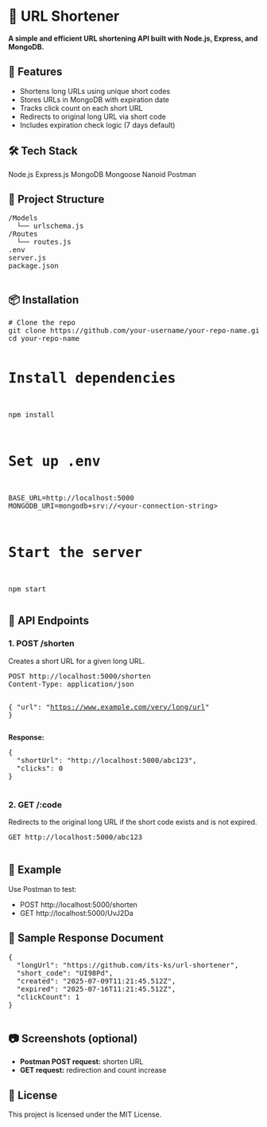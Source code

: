 <!DOCTYPE html>
<html lang="en">
<body>

  <h1>🔗 URL Shortener</h1>
  <p><strong>A simple and efficient URL shortening API built with Node.js, Express, and MongoDB.</strong></p>

  <h2>🚀 Features</h2>
  <ul>
    <li>Shortens long URLs using unique short codes</li>
    <li>Stores URLs in MongoDB with expiration date</li>
    <li>Tracks click count on each short URL</li>
    <li>Redirects to original long URL via short code</li>
    <li>Includes expiration check logic (7 days default)</li>
  </ul>

  <h2>🛠️ Tech Stack</h2>
  <span class="badge">Node.js</span>
  <span class="badge">Express.js</span>
  <span class="badge">MongoDB</span>
  <span class="badge">Mongoose</span>
  <span class="badge">Nanoid</span>
  <span class="badge">Postman</span>

  <h2>📁 Project Structure</h2>
  <pre>
/Models
  └── urlschema.js
/Routes
  └── routes.js
.env
server.js
package.json
  </pre>

  <h2>📦 Installation</h2>
  <pre>
# Clone the repo
git clone https://github.com/your-username/your-repo-name.git
cd your-repo-name

# Install dependencies
npm install

# Set up .env
BASE_URL=http://localhost:5000
MONGODB_URI=mongodb+srv://&lt;your-connection-string&gt;

# Start the server
npm start
  </pre>

  <h2>📨 API Endpoints</h2>

  <h3>1. POST /shorten</h3>
  <p>Creates a short URL for a given long URL.</p>
  <pre>
POST http://localhost:5000/shorten
Content-Type: application/json

{
  "url": "https://www.example.com/very/long/url"
}
  </pre>
  <p><strong>Response:</strong></p>
  <pre>
{
  "shortUrl": "http://localhost:5000/abc123",
  "clicks": 0
}
  </pre>

  <h3>2. GET /:code</h3>
  <p>Redirects to the original long URL if the short code exists and is not expired.</p>
  <pre>
GET http://localhost:5000/abc123
  </pre>

  <h2>📌 Example</h2>
  <p>Use Postman to test:</p>
  <ul>
    <li>POST http://localhost:5000/shorten</li>
    <li>GET http://localhost:5000/UvJ2Da</li>
  </ul>

  <h2>🧪 Sample Response Document</h2>
  <pre>
{
  "longUrl": "https://github.com/its-ks/url-shortener",
  "short_code": "UI98Pd",
  "created": "2025-07-09T11:21:45.512Z",
  "expired": "2025-07-16T11:21:45.512Z",
  "clickCount": 1
}
  </pre>

  <h2>📷 Screenshots (optional)</h2>
  <ul>
    <li><strong>Postman POST request:</strong> shorten URL</li>
    <li><strong>GET request:</strong> redirection and count increase</li>
  </ul>

  <h2>📄 License</h2>
  <p>This project is licensed under the MIT License.</p>

</body>
</html>
